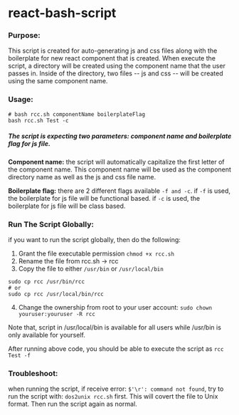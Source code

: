 # react-bash-script

### Purpose:
This script is created for auto-generating js and css files along with the boilerplate for new react component that is created. When execute the script, a directory will be created using the component name that the user passes in. Inside of the directory, two files -- js and css -- will be created using the same component name.

### Usage:
```
# bash rcc.sh componentName boilerplateFlag
bash rcc.sh Test -c
```
##### The script is expecting two parameters: component name and boilerplate flag for js file. <br>
**Component name:** the script will automatically capitalize the first letter of the component name. This component name will be used as the component directory name as well as the js and css file name. <br>

**Boilerplate flag:** there are 2 different flags available ```-f and -c```. if ```-f``` is used, the boilerplate for js file will be functional based. if ```-c``` is used, the boilerplate for js file will be class based.

### Run The Script Globally:
if you want to run the script globally, then do the following:
1. Grant the file executable permission
```chmod +x rcc.sh```
2. Rename the file from rcc.sh -> rcc
3. Copy the file to either ```/usr/bin``` or ```/usr/local/bin``` <br>
```
sudo cp rcc /usr/bin/rcc
# or
sudo cp rcc /usr/local/bin/rcc
```
4. Change the ownership from root to your user account:
```sudo chown youruser:youruser -R rcc```

Note that, script in  /usr/local/bin is available for all users while /usr/bin is only available for yourself.

After running above code, you should be able to execute the script as ```rcc Test -f```

### Troubleshoot:
when running the script, if receive error: ```$'\r': command not found```, try to run the script with: ```dos2unix rcc.sh``` first. This will covert the file to Unix format. Then run the script again as normal. 
